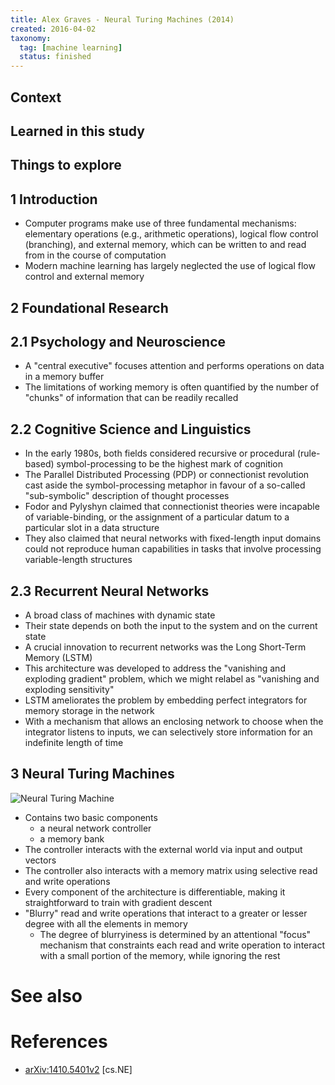 ```yaml
---
title: Alex Graves - Neural Turing Machines (2014)
created: 2016-04-02
taxonomy:
  tag: [machine learning]
  status: finished
---
```


## Context

## Learned in this study

## Things to explore

## 1 Introduction
* Computer programs make use of three fundamental mechanisms: elementary operations (e.g., arithmetic operations), logical flow control (branching), and external memory, which can be written to and read from in the course of computation
* Modern machine learning has largely neglected the use of logical flow control and external memory

## 2 Foundational Research

## 2.1 Psychology and Neuroscience
* A "central executive" focuses attention and performs operations on data in a memory buffer
* The limitations of working memory is often quantified by the number of "chunks" of information that can be readily recalled

## 2.2 Cognitive Science and Linguistics
* In the early 1980s, both fields considered recursive or procedural (rule-based) symbol-processing to be the highest mark of cognition
* The Parallel Distributed Processing (PDP) or connectionist revolution cast aside the symbol-processing metaphor in favour of a so-called "sub-symbolic" description of thought processes
* Fodor and Pylyshyn claimed that connectionist theories were incapable of variable-binding, or the assignment of a particular datum to a particular slot in a data structure
* They also claimed that neural networks with fixed-length input domains could not reproduce human capabilities in tasks that involve processing variable-length structures

## 2.3 Recurrent Neural Networks
* A broad class of machines with dynamic state
* Their state depends on both the input to the system and on the current state
* A crucial innovation to recurrent networks was the Long Short-Term Memory (LSTM)
* This architecture was developed to address the "vanishing and exploding gradient" problem, which we might relabel as "vanishing and exploding sensitivity"
* LSTM ameliorates the problem by embedding perfect integrators for memory storage in the network
* With a mechanism that allows an enclosing network to choose when the integrator listens to inputs, we can selectively store information for an indefinite length of time

## 3 Neural Turing Machines
![Neural Turing Machine](assets/images/neural-turing-machine.png)

* Contains two basic components
	* a neural network controller
	* a memory bank
* The controller interacts with the external world via input and output vectors
* The controller also interacts with a memory matrix using selective read and write operations
* Every component of the architecture is differentiable, making it straightforward to train with gradient descent
* "Blurry" read and write operations that interact to a greater or lesser degree with all the elements in memory
	* The degree of blurryiness is determined by an attentional "focus" mechanism that constraints each read and write operation to interact with a small portion of the memory, while ignoring the rest

# See also

# References
* [arXiv:1410.5401v2](http://arxiv.org/abs/1410.5401v2) [cs.NE]
